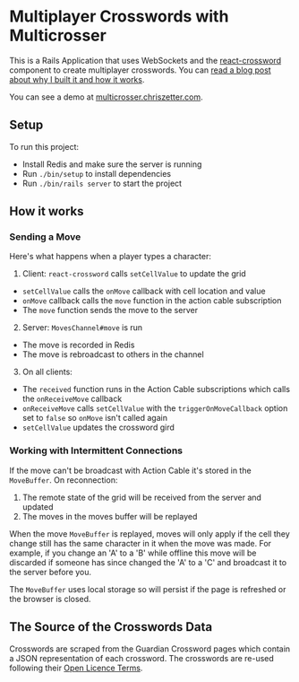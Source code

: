 # Multiplayer Crosswords with Multicrosser

This is a Rails Application that uses WebSockets and the [react-crossword](https://github.com/zetter/react-crossword) component to create multiplayer crosswords. You can [read a blog post about why I built it and how it works](https://chriszetter.com/blog/2018/12/02/multiplayer-crosswords/).

You can see a demo at [multicrosser.chriszetter.com](https://multicrosser.chriszetter.com).

## Setup

To run this project:
+ Install Redis and make sure the server is running
+ Run `./bin/setup` to install dependencies
+ Run `./bin/rails server` to start the project

## How it works

### Sending a Move

Here's what happens when a player types a character:

1. Client: `react-crossword` calls `setCellValue` to update the grid
  * `setCellValue` calls the `onMove` callback with cell location and value
  * `onMove` callback calls the `move` function in the action cable subscription
  * The `move` function sends the move to the server
2. Server: `MovesChannel#move` is run
  * The move is recorded in Redis
  * The move is rebroadcast to others in the channel
3. On all clients:
  * The `received` function runs in the Action Cable subscriptions which calls the `onReceiveMove` callback
  * `onReceiveMove` calls `setCellValue` with the `triggerOnMoveCallback` option set to `false` so `onMove` isn't called again
  * `setCellValue` updates the crossword gird

### Working with Intermittent Connections

If the move can't be broadcast with Action Cable it's stored in the `MoveBuffer`. On reconnection:

1. The remote state of the grid will be received from the server and updated
2. The moves in the moves buffer will be replayed

When the move `MoveBuffer` is replayed, moves will only apply if the cell they change still has the same character in it when the move was made. For example, if you change an 'A' to a 'B' while offline this move will be discarded if someone has since changed the 'A' to a 'C' and broadcast it to the server before you.

The `MoveBuffer` uses local storage so will persist if the page is refreshed or the browser is closed.

## The Source of the Crosswords Data

Crosswords are scraped from the Guardian Crossword pages which contain a JSON representation of each crossword. The crosswords are re-used following their [Open Licence Terms](https://syndication.theguardian.com/open-licence-terms/).
